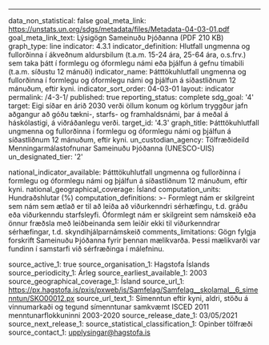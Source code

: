 ---
data_non_statistical: false
goal_meta_link: https://unstats.un.org/sdgs/metadata/files/Metadata-04-03-01.pdf
goal_meta_link_text: Lýsigögn Sameinuðu Þjóðanna (PDF 210 KB)
graph_type: line
indicator: 4.3.1
indicator_definition: Hlutfall ungmenna og fullorðinna í ákveðnum aldursbilum (t.a.m. 15-24 ára, 25-64 ára, o.s.frv.) sem taka þátt í formlegu og óformlegu námi eða þjálfun á gefnu tímabili (t.a.m. síðustu 12 mánuði)
indicator_name: Þátttökuhlutfall ungmenna og fullorðinna í formlegu og óformlegu námi og þjálfun á síðastliðnum 12 mánuðum, eftir kyni.
indicator_sort_order: 04-03-01
layout: indicator
permalink: /4-3-1/
published: true
reporting_status: complete
sdg_goal: '4'
target: Eigi síðar en árið 2030 verði öllum konum og körlum tryggður jafn aðgangur að góðu tækni-, starfs- og framhaldsnámi, þar á meðal á háskólastigi, á viðráðanlegu verði.
target_id: '4.3'
graph_title: Þátttökuhlutfall ungmenna og fullorðinna í formlegu og óformlegu námi og þjálfun á síðastliðnum 12 mánuðum, eftir kyni.
un_custodian_agency: Tölfræðideild Menningarmálastofnunar Sameinuðu Þjóðanna (UNESCO-UIS)
un_designated_tier: '2'

national_indicator_available: Þátttökuhlutfall ungmenna og fullorðinna í formlegu og óformlegu námi og þjálfun á síðastliðnum 12 mánuðum, eftir kyni.
national_geographical_coverage: Ísland
computation_units: Hundraðshlutar (%)
computation_definitions: >-
  Formlegt nám er skilgreint sem nám sem ætlað er til að leiða að viðurkenndri sérhæfingu, t.d. gráðu eða viðurkenndu starfsleyfi. Óformlegt nám er skilgreint sem námskeið eða önnur fræðsla með leiðbeinanda sem leiðir ekki til viðurkenndrar sérhæfingar, t.d. skyndihjálparnámskeið
comments_limitations: Gögn fylgja forskrift Sameinuðu Þjóðanna fyrir þennan mælikvarða. Þessi mælikvarði var fundinn í samstarfi við sérfræðinga í málefninu.

source_active_1: true
source_organisation_1: Hagstofa Íslands
source_periodicity_1: Árleg
source_earliest_available_1: 2003
source_geographical_coverage_1: Ísland
source_url_1: https://px.hagstofa.is/pxis/pxweb/is/Samfelag/Samfelag__skolamal__6_simenntun/SKO00012.px
source_url_text_1: Símenntun eftir kyni, aldri, stöðu á vinnumarkaði og tegund símenntunar samkvæmt ISCED 2011 menntunarflokkuninni 2003-2020
source_release_date_1: 03/05/2021
source_next_release_1:
source_statistical_classification_1: Opinber tölfræði
source_contact_1: upplysingar@hagstofa.is